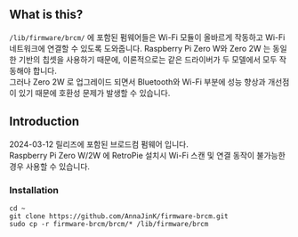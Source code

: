 ## What is this?
```/lib/firmware/brcm/``` 에 포함된 펌웨어들은 Wi-Fi 모듈이 올바르게 작동하고 Wi-Fi 네트워크에 연결할 수 있도록 도와줍니다. Raspberry Pi Zero W와 Zero 2W 는 동일한 기반의 칩셋을 사용하기 때문에, 이론적으로는 같은 드라이버가 두 모델에서 모두 작동해야 합니다.  
그러나 Zero 2W 로 업그레이드 되면서 Bluetooth와 Wi-Fi 부분에 성능 향상과 개선점이 있기 때문에 호환성 문제가 발생할 수 있습니다.

## Introduction
2024-03-12 릴리즈에 포함된 브로드컴 펌웨어 입니다.  
Raspberry Pi Zero W/2W 에 RetroPie 설치시 Wi-Fi 스캔 및 연결 동작이 불가능한 경우 사용할 수 있습니다.

### Installation
```
cd ~
git clone https://github.com/AnnaJinK/firmware-brcm.git
sudo cp -r firmware-brcm/brcm/* /lib/firmware/brcm
```
